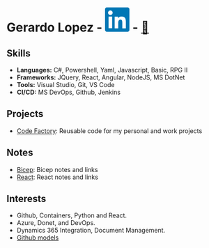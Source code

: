 # Gerardo Lopez - [![linkedin](/media/linkedin.svg)](https://www.linkedin.com/in/gerardo-lopez-2951109/) -  [:email:](mailto:gerardo_001@hotmail.com)

## Skills
- **Languages:** C#, Powershell, Yaml, Javascript, Basic, RPG II
- **Frameworks:** JQuery, React, Angular, NodeJS, MS DotNet
- **Tools:** Visual Studio, Git, VS Code
- **CI/CD:** MS DevOps, Github, Jenkins

## Projects
- [Code Factory](https://github.com/gerardo001/CodeFactory): Reusable code for my personal and work projects

## Notes
- [Bicep](/docs/bicep.md): Bicep notes and links
- [React](/docs/react.md): React notes and links

## Interests
- Github, Containers, Python and React.
- Azure, Donet, and DevOps.
- Dynamics 365 Integration, Document Management.
- [Github models](https://github.blog/ai-and-ml/generative-ai/automate-your-project-with-github-models-in-actions/)